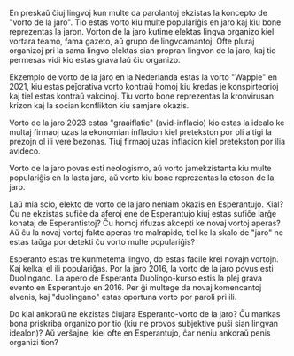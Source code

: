 En preskaŭ ĉiuj lingvoj kun multe da parolantoj ekzistas la koncepto de "vorto de la jaro". Tio estas vorto kiu multe populariĝis en jaro kaj kiu bone reprezentas la jaron. Vorton de la jaro kutime elektas lingva organizo kiel vortara teamo, fama gazeto, aŭ grupo de lingvoamantoj. Ofte pluraj organizoj pri la sama lingvo elektas sian propran lingvon de la jaro, kaj tio permesas vidi kio estas grava laŭ ĉiu organizo.

Ekzemplo de vorto de la jaro en la Nederlanda estas la vorto "Wappie" en 2021, kiu estas peĵorativa vorto kontraŭ homoj kiu kredas je konspirteorioj kaj tiel estas kontraŭ vakcinoj. Tiu vorto bone reprezentas la kronvirusan krizon kaj la socian konflikton kiu samjare okazis.

Vorto de la jaro 2023 estas "graaiflatie" (avid-inflacio) kio estas la idealo ke multaj firmaoj uzas la ekonomian inflacion kiel pretekston por pli altigi la prezojn ol ili vere bezonas. Tiuj firmaoj uzas inflacion kiel pretekston por ilia avideco. 

Vorto de la jaro povas esti neologismo, aŭ vorto jamekzistanta kiu multe populariĝis en la lasta jaro, aŭ vorto kiu bone reprezentas la etoson de la jaro.

Laŭ mia scio, elekto de vorto de la jaro neniam okazis en Esperantujo. Kial? Ĉu ne ekzistas sufiĉe da aferoj ene de Esperantujo kiuj estas sufiĉe larĝe konataj de Esperantistoj? Ĉu homoj rifuzas akcepti ke novaj vortoj aperas? Aŭ ĉu la novaj vortoj fakte aperas tro malrapide, tiel ke la skalo de "jaro" ne estas taŭga por detekti ĉu vorto multe populariĝis?

Esperanto estas tre kunmetema lingvo, do estas facile krei novajn vortojn. Kaj kelkaj el ili populariĝas. Por la jaro 2016, la vorto de la jaro povus esti Duolingano. La apero de Esperanta Duolingo-kurso estis la plej grava evento en Esperantujo en 2016. Per ĝi multege da novaj komencantoj alvenis, kaj "duolingano" estas oportuna vorto por paroli pri ili.

Do kial ankoraŭ ne ekzistas ĉiujara Esperanto-vorto de la jaro? Ĉu mankas bona priskriba organizo por tio (kiu ne provos subjektive puŝi sian lingvan idealon)? Aŭ verŝajne, kiel ofte en Esperantujo, ĉar neniu ankoraŭ penis organizi tion?